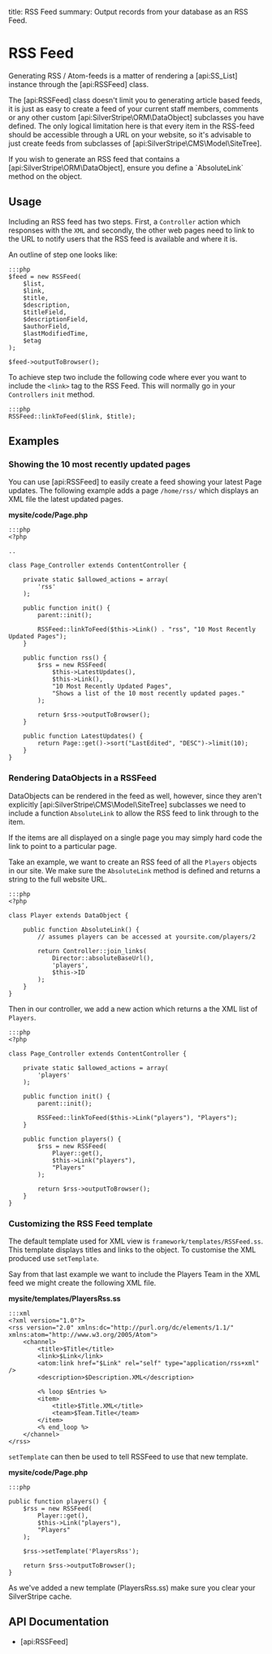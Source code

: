 title: RSS Feed
summary: Output records from your database as an RSS Feed.

# RSS Feed

Generating RSS / Atom-feeds is a matter of rendering a [api:SS_List] instance through the [api:RSSFeed] class.

The [api:RSSFeed] class doesn't limit you to generating article based feeds, it is just as easy to create a feed of 
your current staff members, comments or any other custom [api:SilverStripe\ORM\DataObject] subclasses you have defined. The only
logical limitation here is that every item in the RSS-feed should be accessible through a URL on your website, so it's 
advisable to just create feeds from subclasses of [api:SilverStripe\CMS\Model\SiteTree].

<div class="warning" markdown="1">
If you wish to generate an RSS feed that contains a [api:SilverStripe\ORM\DataObject], ensure you define a `AbsoluteLink` method on
the object.
</div>

## Usage

Including an RSS feed has two steps. First, a `Controller` action which responses with the `XML` and secondly, the other 
web pages need to link to the URL to notify users that the RSS feed is available and where it is.

An outline of step one looks like:

	:::php
	$feed = new RSSFeed(
		$list,
		$link,
		$title,
		$description,
		$titleField,
		$descriptionField,
		$authorField,
		$lastModifiedTime,
		$etag
	);

	$feed->outputToBrowser();

To achieve step two include the following code where ever you want to include the `<link>` tag to the RSS Feed. This
will normally go in your `Controllers` `init` method.
	
	:::php
	RSSFeed::linkToFeed($link, $title);

## Examples

### Showing the 10 most recently updated pages

You can use [api:RSSFeed] to easily create a feed showing your latest Page updates. The following example adds a page
`/home/rss/` which displays an XML file the latest updated pages.

**mysite/code/Page.php**

	:::php
	<?php
	
	..

	class Page_Controller extends ContentController {

		private static $allowed_actions = array(
			'rss'
		);

		public function init() {
			parent::init();

			RSSFeed::linkToFeed($this->Link() . "rss", "10 Most Recently Updated Pages");
		}

		public function rss() {
			$rss = new RSSFeed(
				$this->LatestUpdates(), 
				$this->Link(), 
				"10 Most Recently Updated Pages", 
				"Shows a list of the 10 most recently updated pages."
			);

			return $rss->outputToBrowser();
		}

		public function LatestUpdates() {
			return Page::get()->sort("LastEdited", "DESC")->limit(10);
		}
	}

### Rendering DataObjects in a RSSFeed

DataObjects can be rendered in the feed as well, however, since they aren't explicitly [api:SilverStripe\CMS\Model\SiteTree] subclasses we 
need to include a function `AbsoluteLink` to allow the RSS feed to link through to the item.

<div class="info">
If the items are all displayed on a single page you may simply hard code the link to point to a particular page.
</div>

Take an example, we want to create an RSS feed of all the `Players` objects in our site. We make sure the `AbsoluteLink`
method is defined and returns a string to the full website URL.

	:::php
	<?php

	class Player extends DataObject {

		public function AbsoluteLink() {
			// assumes players can be accessed at yoursite.com/players/2

			return Controller::join_links(
				Director::absoluteBaseUrl(),
				'players',
				$this->ID
			);
		}
	}

Then in our controller, we add a new action which returns a the XML list of `Players`.

	:::php
	<?php

	class Page_Controller extends ContentController {

		private static $allowed_actions = array(
			'players'
		);

		public function init() {
			parent::init();

			RSSFeed::linkToFeed($this->Link("players"), "Players");
		}

		public function players() {
			$rss = new RSSFeed(
				Player::get(),
				$this->Link("players"),
				"Players"
			);

			return $rss->outputToBrowser();
		}
	}

### Customizing the RSS Feed template

The default template used for XML view is `framework/templates/RSSFeed.ss`. This template displays titles and links to 
the object. To customise the XML produced use `setTemplate`.

Say from that last example we want to include the Players Team in the XML feed we might create the following XML file.

**mysite/templates/PlayersRss.ss**

	:::xml
	<?xml version="1.0"?>
	<rss version="2.0" xmlns:dc="http://purl.org/dc/elements/1.1/" xmlns:atom="http://www.w3.org/2005/Atom">
		<channel>
			<title>$Title</title>
			<link>$Link</link>
			<atom:link href="$Link" rel="self" type="application/rss+xml" />
			<description>$Description.XML</description>

			<% loop $Entries %>
			<item>
				<title>$Title.XML</title>
				<team>$Team.Title</team>
			</item>
			<% end_loop %>
		</channel>
	</rss>

`setTemplate` can then be used to tell RSSFeed to use that new template. 

**mysite/code/Page.php**

	:::php

	public function players() {
		$rss = new RSSFeed(
			Player::get(),
			$this->Link("players"),
			"Players"
		);
	
		$rss->setTemplate('PlayersRss');

		return $rss->outputToBrowser();
	}

<div class="warning">
As we've added a new template (PlayersRss.ss) make sure you clear your SilverStripe cache.
</div>


## API Documentation

* [api:RSSFeed]
